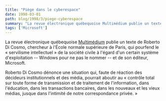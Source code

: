 ```yaml
---
title: "Piège dans le cyberespace"
date: 1998-03-01
path: blog/1998/3/piege-cyberespace
summary: "La revue électronique québequoise Multimédium publie un texte de Roberto Di Cosmo, chercheur à l'École normale supérieure de Paris, qui pourfend le « servilisme intellectuel » de la société civile à l'égard d'un certain système d'exploitation -- Windows pour ne pas le nommer -- et de son éditeur, Microsoft."
tags: ['Microsoft']
---
```


<P>
La revue électronique québequoise <A HREF="http://www.mmedium.com/">Multimédium</A> publie un texte de Roberto Di Cosmo, chercheur à l'École
normale supérieure de Paris, qui pourfend le « servilisme
intellectuel » de la société civile à l'égard d'un certain système
d'exploitation -- Windows pour ne pas le nommer -- et de son éditeur,
Microsoft.
</P>

<P> Roberto Di Cosmo dénonce une situation qui, faute de réaction des
décideurs institutionnels et des média, pourrait aboutir au
« contrôle total sur toute forme de transmission et
de traitement de l'information, dans l'éducation, dans les transactions
bancaires, dans les nouveaux et les vieux médias, jusque dans l'intimité
de notre correspondance privée. »
</P>


